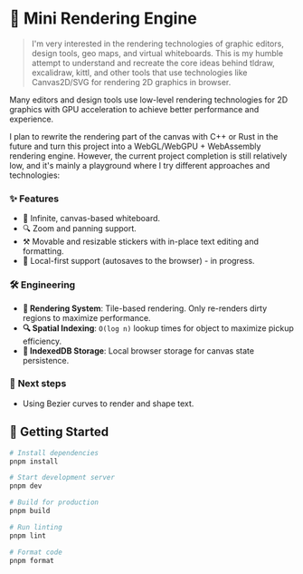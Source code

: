 # 🎨 Mini Rendering Engine

> I'm very interested in the rendering technologies of graphic editors, design tools, geo maps, and virtual whiteboards. This is my humble attempt to understand and recreate the core ideas behind tldraw, excalidraw, kittl, and other tools that use technologies like Canvas2D/SVG for rendering 2D graphics in browser.

Many editors and design tools use low-level rendering technologies for 2D graphics with GPU acceleration to achieve better performance and experience.

I plan to rewrite the rendering part of the canvas with C++ or Rust in the future and turn this project into a WebGL/WebGPU + WebAssembly rendering engine. However, the current project completion is still relatively low, and it's mainly a playground where I try different approaches and technologies:

### ✨ **Features**

- 🎨&nbsp;Infinite, canvas-based whiteboard.
- 🔍&nbsp;Zoom and panning support.
- ⚒️&nbsp;Movable and resizable stickers with in-place text editing and formatting.
- 💾&nbsp;Local-first support (autosaves to the browser) - in progress.

### 🛠️ **Engineering**

- **🎨&nbsp;Rendering System**: Tile-based rendering. Only re-renders dirty regions to maximize performance.
- **🔍&nbsp;Spatial Indexing**: `O(log n)` lookup times for object to maximize pickup efficiency.
- **💾&nbsp;IndexedDB Storage**: Local browser storage for canvas state persistence.

### 🚀 **Next steps**

- Using Bezier curves to render and shape text.

## 🚦 **Getting Started**

```bash
# Install dependencies
pnpm install

# Start development server
pnpm dev

# Build for production
pnpm build

# Run linting
pnpm lint

# Format code
pnpm format
```
